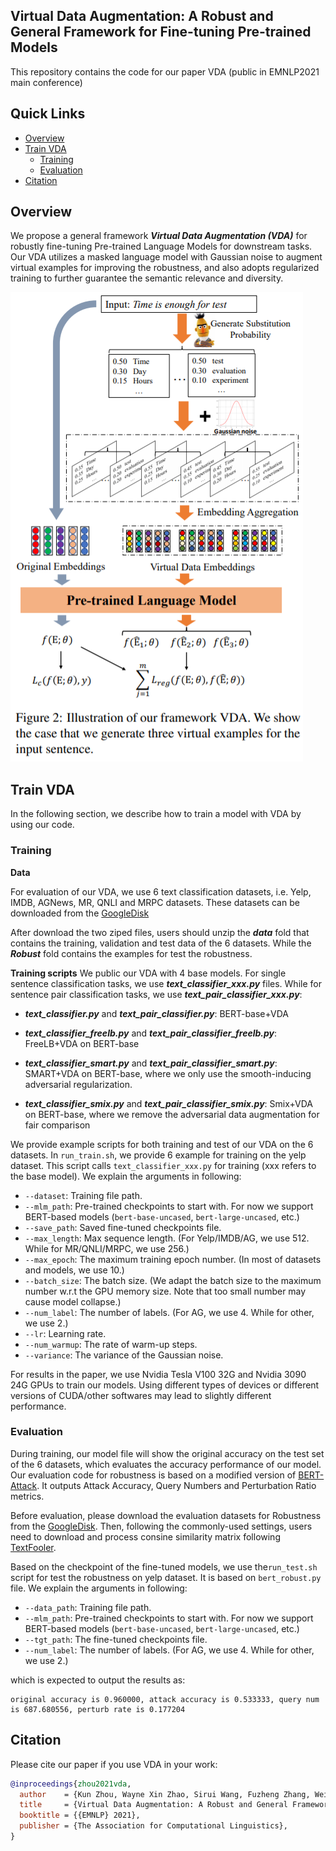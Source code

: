 ## Virtual Data Augmentation: A Robust and General Framework for Fine-tuning Pre-trained Models

This repository contains the code for our paper VDA (public in EMNLP2021 main conference)

## Quick Links

  - [Overview](#overview)
  - [Train VDA](#train-vda)
    - [Training](#training)
    - [Evaluation](#evaluation)
  - [Citation](#citation)

## Overview

We propose a general framework ***Virtual Data Augmentation (VDA)*** for robustly fine-tuning Pre-trained Language Models for downstream tasks. Our VDA utilizes a masked language model with Gaussian noise to augment virtual examples for improving the robustness, and also adopts regularized training to further guarantee the semantic relevance and diversity.

![](model.png)

## Train VDA

In the following section, we describe how to train a model with VDA by using our code.

### Training

**Data**

For evaluation of our VDA, we use 6 text classification datasets, i.e. Yelp, IMDB, AGNews, MR, QNLI and MRPC datasets. These datasets can be downloaded from the [GoogleDisk](https://drive.google.com/drive/folders/10Tl2kc6n-mtbAFnk_u0S2Q2cQjNMPR_7?usp=sharing)

After download the two ziped files, users should unzip the ***data*** fold that contains the training, validation and test data of the 6 datasets. While the ***Robust*** fold contains the examples for test the robustness.

**Training scripts**
We public our VDA with 4 base models. For single sentence classification tasks, we use ***text_classifier_xxx.py*** files. While for sentence pair classification tasks, we use ***text_pair_classifier_xxx.py***:

* ***text_classifier.py*** and ***text_pair_classifier.py***: BERT-base+VDA

* ***text_classifier_freelb.py*** and ***text_pair_classifier_freelb.py***: FreeLB+VDA on BERT-base

* ***text_classifier_smart.py*** and ***text_pair_classifier_smart.py***: SMART+VDA on BERT-base, where we only use the smooth-inducing adversarial regularization.

* ***text_classifier_smix.py*** and ***text_pair_classifier_smix.py***: Smix+VDA on BERT-base, where we remove the adversarial data augmentation for fair comparison

We provide example scripts for both training and test of our VDA on the 6 datasets. In `run_train.sh`, we provide 6 example for training on the yelp dataset. This script calls `text_classifier_xxx.py` for training (xxx refers to the base model). We explain the arguments in following:
* `--dataset`: Training file path.
* `--mlm_path`: Pre-trained checkpoints to start with. For now we support BERT-based models (`bert-base-uncased`, `bert-large-uncased`, etc.)
* `--save_path`: Saved fine-tuned checkpoints file.
* `--max_length`: Max sequence length. (For Yelp/IMDB/AG, we use 512. While for MR/QNLI/MRPC, we use 256.)
* `--max_epoch`: The maximum training epoch number. (In most of datasets and models, we use 10.)
* `--batch_size`: The batch size. (We adapt the batch size to the maximum number w.r.t the GPU memory size. Note that too small number may cause model collapse.)
* `--num_label`: The number of labels. (For AG, we use 4. While for other, we use 2.)
* `--lr`: Learning rate.
* `--num_warmup`: The rate of warm-up steps.
* `--variance`: The variance of the Gaussian noise.

For results in the paper, we use Nvidia Tesla V100 32G and Nvidia 3090 24G GPUs to train our models. Using different types of devices or different versions of CUDA/other softwares may lead to slightly different performance.

### Evaluation

During training, our model file will show the original accuracy on the test set of the 6 datasets, which evaluates the accuracy performance of our model.
Our evaluation code for robustness is based on a modified version of [BERT-Attack](https://github.com/LinyangLee/BERT-Attack). It outputs Attack Accuracy, Query Numbers and Perturbation Ratio metrics.

Before evaluation, please download the evaluation datasets for Robustness from the [GoogleDisk](https://drive.google.com/drive/folders/10Tl2kc6n-mtbAFnk_u0S2Q2cQjNMPR_7?usp=sharing).
Then, following the commonly-used settings, users need to download and process consine similarity matrix following [TextFooler](https://github.com/jind11/TextFooler).

Based on the checkpoint of the fine-tuned models, we use the`run_test.sh` script for test the robustness on yelp dataset. It is based on `bert_robust.py` file. We explain the arguments in following:
* `--data_path`: Training file path.
* `--mlm_path`: Pre-trained checkpoints to start with. For now we support BERT-based models (`bert-base-uncased`, `bert-large-uncased`, etc.)
* `--tgt_path`: The fine-tuned checkpoints file.
* `--num_label`: The number of labels. (For AG, we use 4. While for other, we use 2.)

which is expected to output the results as:
```
original accuracy is 0.960000, attack accuracy is 0.533333, query num is 687.680556, perturb rate is 0.177204
```

## Citation

Please cite our paper if you use VDA in your work:

```bibtex
@inproceedings{zhou2021vda,
  author    = {Kun Zhou, Wayne Xin Zhao, Sirui Wang, Fuzheng Zhang, Wei Wu and Ji-Rong Wen},
  title     = {Virtual Data Augmentation: A Robust and General Framework for Fine-tuning Pre-trained Models},
  booktitle = {{EMNLP} 2021},
  publisher = {The Association for Computational Linguistics},
}
```
